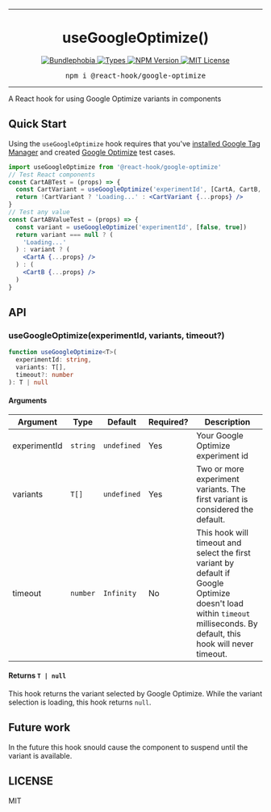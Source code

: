 <hr>
<div align="center">
  <h1 align="center">
    useGoogleOptimize()
  </h1>
</div>

<p align="center">
  <a href="https://bundlephobia.com/result?p=@react-hook/google-optimize">
    <img alt="Bundlephobia" src="https://img.shields.io/bundlephobia/minzip/@react-hook/google-optimize?style=for-the-badge&labelColor=24292e">
  </a>
  <a aria-label="Types" href="https://www.npmjs.com/package/@react-hook/google-optimize">
    <img alt="Types" src="https://img.shields.io/npm/types/@react-hook/google-optimize?style=for-the-badge&labelColor=24292e">
  </a>
  <!--
  <a aria-label="Code coverage report" href="https://codecov.io/gh/jaredLunde/react-hook">
    <img alt="Code coverage" src="https://img.shields.io/codecov/c/gh/jaredLunde/react-hook?style=for-the-badge&labelColor=24292e">
  </a>
  <a aria-label="Build status" href="https://travis-ci.com/jaredLunde/react-hook">
    <img alt="Build status" src="https://img.shields.io/travis/com/jaredLunde/react-hook?style=for-the-badge&labelColor=24292e">
  </a>
  -->
  <a aria-label="NPM version" href="https://www.npmjs.com/package/@react-hook/google-optimize">
    <img alt="NPM Version" src="https://img.shields.io/npm/v/@react-hook/google-optimize?style=for-the-badge&labelColor=24292e">
  </a>
  <a aria-label="License" href="https://jaredlunde.mit-license.org/">
    <img alt="MIT License" src="https://img.shields.io/npm/l/@react-hook/google-optimize?style=for-the-badge&labelColor=24292e">
  </a>
</p>

<pre align="center">npm i @react-hook/google-optimize</pre>
<hr>

A React hook for using Google Optimize variants in components

## Quick Start

Using the `useGoogleOptimize` hook requires that you've [installed Google Tag Manager](https://support.google.com/optimize/answer/6314801?hl=en)
and created [Google Optimize](https://marketingplatform.google.com/about/optimize/) test cases.

```jsx harmony
import useGoogleOptimize from '@react-hook/google-optimize'
// Test React components
const CartABTest = (props) => {
  const CartVariant = useGoogleOptimize('experimentId', [CartA, CartB, CartC])
  return !CartVariant ? 'Loading...' : <CartVariant {...props} />
}
// Test any value
const CartABValueTest = (props) => {
  const variant = useGoogleOptimize('experimentId', [false, true])
  return variant === null ? (
    'Loading...'
  ) : variant ? (
    <CartA {...props} />
  ) : (
    <CartB {...props} />
  )
}
```

## API

### useGoogleOptimize(experimentId, variants, timeout?)

```ts
function useGoogleOptimize<T>(
  experimentId: string,
  variants: T[],
  timeout?: number
): T | null
```

#### Arguments

| Argument     | Type     | Default     | Required? | Description                                                                                                                                                             |
| ------------ | -------- | ----------- | --------- | ----------------------------------------------------------------------------------------------------------------------------------------------------------------------- |
| experimentId | `string` | `undefined` | Yes       | Your Google Optimize experiment id                                                                                                                                      |
| variants     | `T[]`    | `undefined` | Yes       | Two or more experiment variants. The first variant is considered the default.                                                                                           |
| timeout      | `number` | `Infinity`  | No        | This hook will timeout and select the first variant by default if Google Optimize doesn't load within `timeout` milliseconds. By default, this hook will never timeout. |

#### Returns `T | null`

This hook returns the variant selected by Google Optimize. While the variant selection is loading,
this hook returns `null`.

## Future work

In the future this hook snould cause the component to suspend until the variant is available.

## LICENSE

MIT
